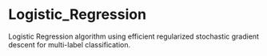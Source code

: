 # Logistic_Regression

Logistic Regression algorithm using efficient regularized stochastic gradient descent for multi-label classification.
